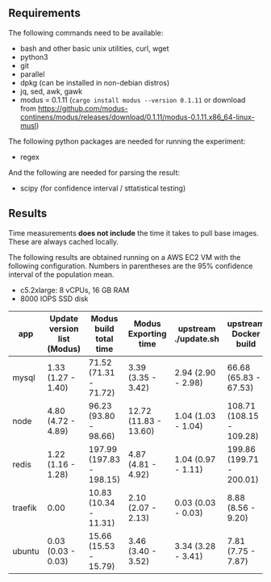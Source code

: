 ## Requirements

The following commands need to be available:

* bash and other basic unix utilities, curl, wget
* python3
* git
* parallel
* dpkg (can be installed in non-debian distros)
* jq, sed, awk, gawk
* modus = 0.1.11 (`cargo install modus --version 0.1.11` or download from https://github.com/modus-continens/modus/releases/download/0.1.11/modus-0.1.11.x86_64-linux-musl)

The following python packages are needed for running the experiment:

* regex

And the following are needed for parsing the result:

* scipy (for confidence interval / sttatistical testing)

## Results

Time measurements **does not include** the time it takes to pull base images. These are always cached locally.

The following results are obtained running on a AWS EC2 VM with the following configuration. Numbers in parentheses are the 95% confidence interval of the population mean.

* c5.2xlarge: 8 vCPUs, 16 GB RAM
* 8000 IOPS SSD disk

| app | Update version list (Modus) | Modus build total time | Modus Exporting time | upstream ./update.sh | upstream Docker build | n |
| --- | --- | --- | --- | --- | --- | --- |
| mysql | 1.33 (1.27 - 1.40) | 71.52 (71.31 - 71.72) | 3.39 (3.35 - 3.42) | 2.94 (2.90 - 2.98) | 66.68 (65.83 - 67.53) | 64 |
| node | 4.80 (4.72 - 4.89) | 96.23 (93.80 - 98.66) | 12.72 (11.83 - 13.60) | 1.04 (1.03 - 1.04) | 108.71 (108.15 - 109.28) | 64 |
| redis | 1.22 (1.16 - 1.28) | 197.99 (197.83 - 198.15) | 4.87 (4.81 - 4.92) | 1.04 (0.97 - 1.11) | 199.86 (199.71 - 200.01) | 64 |
| traefik | 0.00 | 10.83 (10.34 - 11.31) | 2.10 (2.07 - 2.13) | 0.03 (0.03 - 0.03) | 8.88 (8.56 - 9.20) | 64 |
| ubuntu | 0.03 (0.03 - 0.03) | 15.66 (15.53 - 15.79) | 3.46 (3.40 - 3.52) | 3.34 (3.28 - 3.41) | 7.81 (7.75 - 7.87) | 64 |
